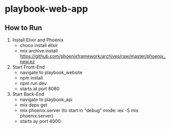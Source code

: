 # playbook-web-app



## How to Run
1. Install Elixir and Phoenix
	* choco install elixir
	* mix archive.install https://github.com/phoenixframework/archives/raw/master/phoenix_new.ez
2. Start Front-End
	* navigate to playbook_website
	* npm install
	* npm run dev
	* starts at port 8080
3. Start Back-End
	* navigate to playbook_api
	* mix deps get
	* mix phoenix.server  (to start in "debug" mode: iex -S mix phoenix.server)
	* starts ay port 4000
